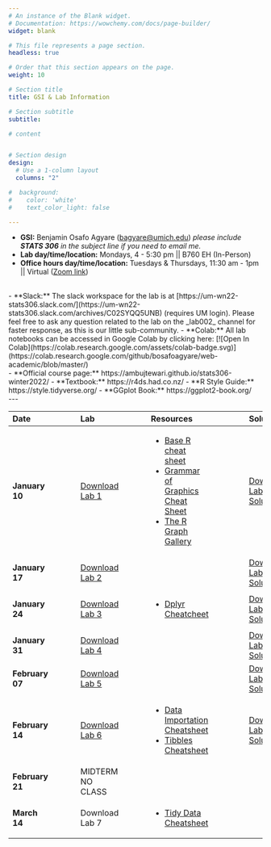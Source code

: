 ```yaml
---
# An instance of the Blank widget.
# Documentation: https://wowchemy.com/docs/page-builder/
widget: blank

# This file represents a page section.
headless: true

# Order that this section appears on the page.
weight: 10

# Section title
title: GSI & Lab Information

# Section subtitle
subtitle:

# content


# Section design
design:
  # Use a 1-column layout
  columns: "2"

#  background:
#    color: 'white'
#    text_color_light: false

---
```

- **GSI:** Benjamin Osafo Agyare (bagyare@umich.edu) _please include **STATS 306** in the subject line if you need to email me._
- **Lab day/time/location:** Mondays, 4 - 5:30 pm || B760 EH (In-Person) <!-- Tuesdays, 10-11:30 am - [Zoom link](https://umich.zoom.us/j/95251950841?pwd=QnhYa2hhMjY5NFZNbjFCMFFqS1JXZz09)\ -->  
- **Office hours day/time/location:** Tuesdays & Thursdays, 11:30 am - 1pm || Virtual ([Zoom link](https://umich.zoom.us/j/93244967761))   
<br />  
- **Slack:** The slack workspace for the lab is at <!-- um-wn22-stats306.slack.com -->  [https://um-wn22-stats306.slack.com/](https://um-wn22-stats306.slack.com/archives/C02SYQQ5UNB) (requires UM login). Please feel free to ask any question related to the lab on the _lab002_ channel for faster response, as this is our little sub-community.
- **Colab:** All lab notebooks can be accessed in Google Colab by clicking here: [![Open In Colab](https://colab.research.google.com/assets/colab-badge.svg)](https://colab.research.google.com/github/bosafoagyare/web-academic/blob/master/)
<br />  
- **Official course page:** https://ambujtewari.github.io/stats306-winter2022/  
- **Textbook:** https://r4ds.had.co.nz/
- **R Style Guide:** https://style.tidyverse.org/   
- **GGplot Book:** https://ggplot2-book.org/

<br>
---
<br>

Date | | | |  Lab | | | |Resources | | | | | Solution
:--- | --- | --- | --- |  :--- |  --- |  --- |  --- |  :--- | --- | --- | --- | --- | :---
**January 10** | | | | <a href="https://github.com/bosafoagyare/web-academic/blob/master/content/courses/stats306-W22/Lab-Notes/lab01.ipynb" download>Download Lab 1</a> | | | | <ul><li>[Base R cheat sheet](https://github.com/rstudio/cheatsheets/blob/main/base-r.pdf) </li><li>[Grammar of Graphics Cheat Sheet](https://raw.githubusercontent.com/rstudio/cheatsheets/main/data-visualization.pdf)</li> <li>[The R Graph Gallery](https://www.r-graph-gallery.com/)</li></ul>| | | | | <a href="https://github.com/bosafoagyare/web-academic/blob/master/content/courses/stats306-W22/Lab-Notes/lab01_solution.ipynb" target="_blank" rel="noopener noreferrer" download>Download Lab 1 Solution</a>
**January 17** | | | | <a href="https://github.com/bosafoagyare/web-academic/blob/master/content/courses/stats306-W22/Lab-Notes/lab02.ipynb" download>Download Lab 2</a>  | | | | | | | |  |<a href="https://github.com/bosafoagyare/web-academic/blob/master/content/courses/stats306-W22/Lab-Notes/lab02_solution.ipynb" download>Download Lab 2 Solution</a>
**January 24** | | | | <a href="https://github.com/bosafoagyare/web-academic/blob/master/content/courses/stats306-W22/Lab-Notes/lab03.ipynb" download>Download Lab 3</a> | | | | <ul><li>[Dplyr Cheatcheet](https://raw.githubusercontent.com/rstudio/cheatsheets/main/data-transformation.pdf) </ul>| | | | |<a href="https://github.com/bosafoagyare/web-academic/blob/master/content/courses/stats306-W22/Lab-Notes/lab03_solution.ipynb" target="_blank" rel="noopener noreferrer" download>Download Lab 3 Solution</a> 
**January 31** | | | | <a href="https://github.com/bosafoagyare/web-academic/blob/master/content/courses/stats306-W22/Lab-Notes/lab04.ipynb" download> Download Lab 4 </a> | | | | | | | | |<a href="https://github.com/bosafoagyare/web-academic/blob/master/content/courses/stats306-W22/Lab-Notes/lab04_solution.ipynb" target="_blank" rel="noopener noreferrer" download>Download Lab 4 Solution</a> 
**February 07** | | | | <a href="https://github.com/bosafoagyare/web-academic/blob/master/content/courses/stats306-W22/Lab-Notes/lab05.ipynb" download> Download Lab 5 </a> | | | | | | | | |<a href="https://github.com/bosafoagyare/web-academic/blob/master/content/courses/stats306-W22/Lab-Notes/lab05_solution.ipynb" target="_blank" rel="noopener noreferrer" download>Download Lab 5 Solution</a>
**February 14** | | | | <a href="https://github.com/bosafoagyare/web-academic/blob/master/content/courses/stats306-W22/Lab-Notes/lab06.ipynb" download> Download Lab 6 </a>| | | |  <ul><li>[Data Importation Cheatsheet](https://raw.githubusercontent.com/rstudio/cheatsheets/main/data-import.pdf) </li><li> [Tibbles Cheatsheet](https://raw.githubusercontent.com/rstudio/cheatsheets/main/tidyr.pdf)</li></ul>| | | | |<a href="https://github.com/bosafoagyare/web-academic/blob/master/content/courses/stats306-W22/Lab-Notes/lab06_solution.ipynb" target="_blank" rel="noopener noreferrer" download> Download Lab 6 Solution</a> 
**February 21** | | | | MIDTERM NO CLASS | | | | | | | |  |
**March 14** | | | | <!-- <a href="https://github.com/bosafoagyare/web-academic/blob/master/content/courses/stats306-W22/Lab-Notes/lab07.ipynb" download> --> Download Lab 7 <!--</a>-->| | | |  <ul><li> [Tidy Data Cheatsheet](https://raw.githubusercontent.com/rstudio/cheatsheets/main/tidyr.pdf)</li></ul>| | | | |<!-- <a href="https://github.com/bosafoagyare/web-academic/blob/master/content/courses/stats306-W22/Lab-Notes/lab07_solution.ipynb" target="_blank" rel="noopener noreferrer" download>  Download Lab 7 Solution </a>--> 
